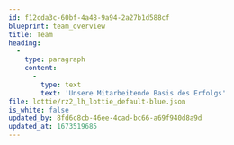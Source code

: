 ```yaml
---
id: f12cda3c-60bf-4a48-9a94-2a27b1d588cf
blueprint: team_overview
title: Team
heading:
  -
    type: paragraph
    content:
      -
        type: text
        text: 'Unsere Mitarbeitende Basis des Erfolgs'
file: lottie/rz2_lh_lottie_default-blue.json
is_white: false
updated_by: 8fd6c8cb-46ee-4cad-bc66-a69f940d8a9d
updated_at: 1673519685
---
```

